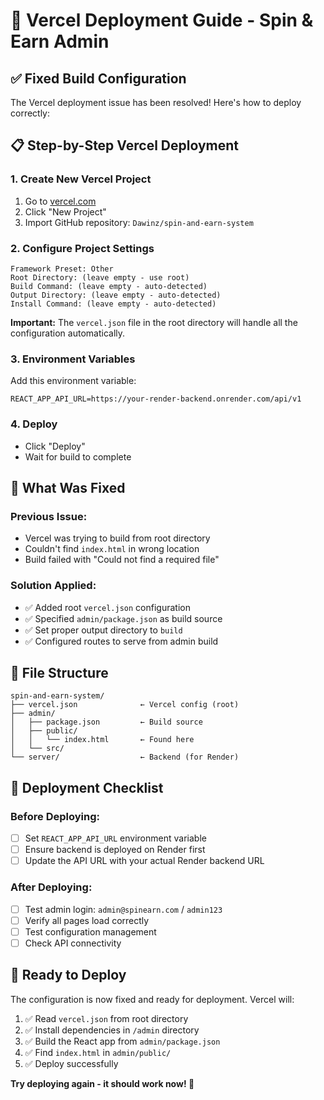 # 🚀 Vercel Deployment Guide - Spin & Earn Admin

## ✅ **Fixed Build Configuration**

The Vercel deployment issue has been resolved! Here's how to deploy correctly:

## 📋 **Step-by-Step Vercel Deployment**

### **1. Create New Vercel Project**
1. Go to [vercel.com](https://vercel.com)
2. Click "New Project"
3. Import GitHub repository: `Dawinz/spin-and-earn-system`

### **2. Configure Project Settings**
```
Framework Preset: Other
Root Directory: (leave empty - use root)
Build Command: (leave empty - auto-detected)
Output Directory: (leave empty - auto-detected)
Install Command: (leave empty - auto-detected)
```

**Important:** The `vercel.json` file in the root directory will handle all the configuration automatically.

### **3. Environment Variables**
Add this environment variable:
```
REACT_APP_API_URL=https://your-render-backend.onrender.com/api/v1
```

### **4. Deploy**
- Click "Deploy"
- Wait for build to complete

## 🔧 **What Was Fixed**

### **Previous Issue:**
- Vercel was trying to build from root directory
- Couldn't find `index.html` in wrong location
- Build failed with "Could not find a required file"

### **Solution Applied:**
- ✅ Added root `vercel.json` configuration
- ✅ Specified `admin/package.json` as build source
- ✅ Set proper output directory to `build`
- ✅ Configured routes to serve from admin build

## 📁 **File Structure**
```
spin-and-earn-system/
├── vercel.json              ← Vercel config (root)
├── admin/
│   ├── package.json         ← Build source
│   ├── public/
│   │   └── index.html       ← Found here
│   └── src/
└── server/                  ← Backend (for Render)
```

## 🎯 **Deployment Checklist**

### **Before Deploying:**
- [ ] Set `REACT_APP_API_URL` environment variable
- [ ] Ensure backend is deployed on Render first
- [ ] Update the API URL with your actual Render backend URL

### **After Deploying:**
- [ ] Test admin login: `admin@spinearn.com` / `admin123`
- [ ] Verify all pages load correctly
- [ ] Test configuration management
- [ ] Check API connectivity

## 🚀 **Ready to Deploy**

The configuration is now fixed and ready for deployment. Vercel will:
1. ✅ Read `vercel.json` from root directory
2. ✅ Install dependencies in `/admin` directory
3. ✅ Build the React app from `admin/package.json`
4. ✅ Find `index.html` in `admin/public/`
5. ✅ Deploy successfully

**Try deploying again - it should work now! 🎉**
